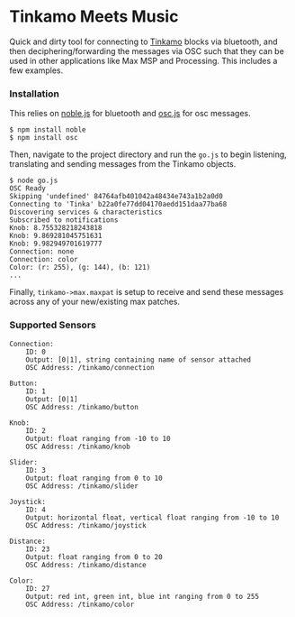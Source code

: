 # Tinkamo Meets Music
Quick and dirty tool for connecting to [Tinkamo](https://www.tinkamo.com) blocks via bluetooth, and then deciphering/forwarding the messages via OSC such that they can be used in other applications like Max MSP and Processing. This includes a few examples.

### Installation
This relies on [noble.js](https://github.com/noble) for bluetooth and [osc.js](https://www.npmjs.com/package/osc) for osc messages.  

```
$ npm install noble
$ npm install osc
```

Then, navigate to the project directory and run the `go.js` to begin listening, translating and sending messages from the Tinkamo objects.

```
$ node go.js
OSC Ready
Skipping 'undefined' 84764afb401042a48434e743a1b2a0d0
Connecting to 'Tinka' b22a0fe77dd04170aedd151daa77ba68
Discovering services & characteristics
Subscribed to notifications
Knob: 8.755328218243818
Knob: 9.869281045751631
Knob: 9.982949701619777
Connection: none
Connection: color
Color: (r: 255), (g: 144), (b: 121)
...
```

Finally, `tinkamo->max.maxpat` is setup to receive and send these messages across any of your new/existing max patches.

### Supported Sensors
```
Connection:
    ID: 0
    Output: [0|1], string containing name of sensor attached
    OSC Address: /tinkamo/connection

Button:
    ID: 1
    Output: [0|1]
    OSC Address: /tinkamo/button

Knob:
    ID: 2
    Output: float ranging from -10 to 10
    OSC Address: /tinkamo/knob

Slider:
    ID: 3
    Output: float ranging from 0 to 10
    OSC Address: /tinkamo/slider

Joystick:
    ID: 4
    Output: horizontal float, vertical float ranging from -10 to 10
    OSC Address: /tinkamo/joystick

Distance:
    ID: 23
    Output: float ranging from 0 to 20
    OSC Address: /tinkamo/distance

Color:
    ID: 27
    Output: red int, green int, blue int ranging from 0 to 255
    OSC Address: /tinkamo/color
```
